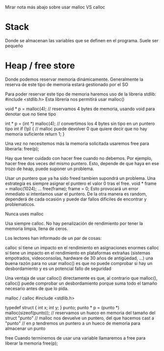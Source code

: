 Mirar nota más abajo sobre usar malloc VS calloc


# Stack
Donde se almacenan las variables que se definen en el programa.
Suele ser pequeño

# Heap / free store
Donde podemos reservar memoria dinámicamente.
Generalmente la reserva de este tipo de memoria estará gestionado por el SO

Para poder reservar este tipo de memoria haremos uso de la libreria stdlib:
#include <stdlib.h>
Esta librería nos permitirá usar malloc()

void * p = malloc(4); // reservamos 4 bytes de memoria, usando void para denotar que no tiene tipo

int * p = (int *) malloc(4); // convertimos los 4 bytes sin tipo en un puntero tipo int
if (!p) { // malloc puede devolver 0 que quiere decir que no hay memoria suficiente
  return 1;
}


Una vez no necesitemos más la memoria solicitada usaremos free para liberarla:
free(p);

Hay que tener cuidado con hacer free cuando no debemos.
Por ejemplo, hacer free dos veces del mismo puntero. Esto, depende de que haya en ese trozo de heap, puede suponer un problema.


Usar un puntero que ya ha sido freed tambien supondrá un problema.
Una estrategía es siempre asignar el puntero el valor 0 tras el free.
void * frame = malloc(1024);
...
free(frame);
frame = 0;
Esto provocará un error inmediato si intentamos usar el puntero.
De la otra manera es random, dependerá de cada ocasión y puede dar fallos dificiles de encontrar y problematicos.




Nunca uses malloc

Usa siempre calloc. No hay penalización de rendimiento por tener la memoria limpia, llena de ceros.

Los lectores han informado de un par de cosas:

calloc sí tiene un impacto en el rendimiento en asignaciones enormes
calloc sí tiene un impacto en el rendimiento en plataformas extrañas (sistemas empotrados, videoconsolas, hardware de 30 años de antigüedad, …)
una buena razón para no usar malloc() es que no puede comprobar si hay un desbordamiento y es un potencial fallo de seguridad

Una ventaja de usar calloc() directamente es que, al contrario que malloc(), calloc() puede comprobar un desbordamiento porque suma todo el tamaño necesario antes de que lo pida.


malloc / calloc
#include <stdlib.h>

typedef struct {
  int x;
  int y;
} punto;
punto * p = (punto *) malloc(sizeof(punto));
// reservamos un hueco en memoria del tamaño del struct "punto"
// malloc nos devuelve un puntero, del que hacemos cast a "punto"
// en p tendremos un puntero a un hueco de memoria para almacenar un punto


free
Cuando terminemos de usar una variable llamaremos a free para liberar la memoria
free(p);

